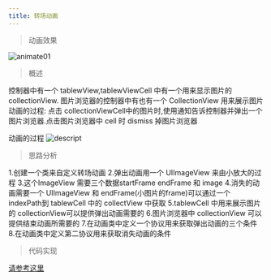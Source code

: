 ```yaml
---
title: 转场动画
---
```

>动画效果

![animate01](http://7xtc4k.com1.z0.glb.clouddn.com/animate01.gif)

> 概述

控制器中有一个 tablewView,tablewViewCell 中有一个用来显示图片的 collectionView.
图片浏览器的控制器中有也有一个 CollectionView 用来展示图片
动画的过程:
点击 collectionViewCell中的图片时,使用通知告诉控制器并弹出一个图片浏览器.点击图片浏览器中 cell 时 dismiss 掉图片浏览器
<!---more--->
动画的过程
![descript](http://7xtc4k.com1.z0.glb.clouddn.com/descript.png)


>思路分析

1.创建一个类来自定义转场动画
2.弹出动画用一个 UIImageView 来由小放大的过程
3.这个ImageView 需要三个数据startFrame endFrame 和 image 
4.消失的动画需要一个 UIImageView 和 endFrame(小图片的frame)可以通过一个 indexPath到 tablewCell 中的 collectView 中获取
5.tablewCell 中用来展示图片的 collectionView可以提供弹出动画需要的
6.图片浏览器中 collectionView 可以提供结束动画所需要的
7.在动画类中定义一个协议用来获取弹出动画的三个条件
8.在动画类中定义第二协议用来获取消失动画的条件

>代码实现

[请参考这里](https://git.oschina.net/maker997/WBSwift.git)




